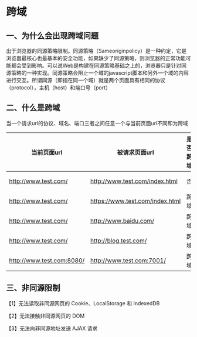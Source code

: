 # 跨域

## 一、为什么会出现跨域问题
出于浏览器的同源策略限制。同源策略（Sameoriginpolicy）是一种约定，它是浏览器最核心也最基本的安全功能，如果缺少了同源策略，则浏览器的正常功能可能都会受到影响。可以说Web是构建在同源策略基础之上的，浏览器只是针对同源策略的一种实现。同源策略会阻止一个域的javascript脚本和另外一个域的内容进行交互。所谓同源（即指在同一个域）就是两个页面具有相同的协议（protocol），主机（host）和端口号（port）

## 二、什么是跨域
当一个请求url的协议、域名、端口三者之间任意一个与当前页面url不同即为跨域

| 当前页面url               | 被请求页面url                   | 是否跨域 | 原因                           |
| ------------------------- | ------------------------------- | -------- | :----------------------------- |
| http://www.test.com/      | http://www.test.com/index.html  | 否       | 同源（协议、域名、端口号相同） |
| http://www.test.com/      | https://www.test.com/index.html | 跨域     | 协议不同（http/https）         |
| http://www.test.com/      | http://www.baidu.com/           | 跨域     | 主域名不同（test/baidu）       |
| http://www.test.com/      | http://blog.test.com/           | 跨域     | 子域名不同（www/blog）         |
| http://www.test.com:8080/ | http://www.test.com:7001/       | 跨域     | 端口号不同（8080/7001）        |

## 三、非同源限制
【1】无法读取非同源网页的 Cookie、LocalStorage 和 IndexedDB

【2】无法接触非同源网页的 DOM

【3】无法向非同源地址发送 AJAX 请求